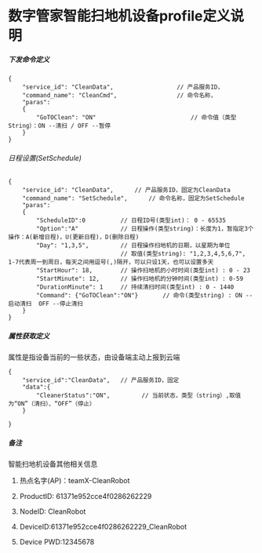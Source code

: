 # 数字管家智能扫地机设备profile定义说明

##### 下发命令定义


```
{ 
	"service_id": "CleanData",                  // 产品服务ID，
	"command_name": "CleanCmd",       			// 命令名称，
	"paras":
	{
   		"GoTOClean": "ON"               			// 命令值（类型String）：ON --清扫 / OFF --暂停
	}
}
```

###### 日程设置(SetSchedule)

```
{
	"service_id": "CleanData",      // 产品服务ID，固定为CleanData
	"command_name": "SetSchedule",     	// 命令名称，固定为SetSchedule
	"paras":
 	{
 		"ScheduleID":0			// 日程ID号(类型int)： 0 - 65535
 		"Option":"A"			// 日程操作(类型string)：长度为1，暂指定3个操作：A(新增日程)，U(更新日程)，D(删除日程)
		"Day": "1,3,5",   		// 日程操作扫地机的日期，以星期为单位 
								// 取值(类型string): "1,2,3,4,5,6,7", 1-7代表周一到周日，每天之间用逗号(,)隔开，可以只设1天，也可以设置多天
		"StartHour": 18,     	// 操作扫地机的小时时间(类型int) : 0 - 23
		"StartMinute": 12,   	// 操作扫地机的分钟时间(类型int) : 0-59
		"DurationMinute": 1 	// 持续清扫时间(类型int) : 0 - 1440
		"Command": {"GoTOClean":"ON"} 		// 命令(类型string) : ON -- 启动清扫  OFF --停止清扫
	}
}
```

##### 属性获取定义

属性是指设备当前的一些状态，由设备端主动上报到云端

```
{
	"service_id":"CleanData",   // 产品服务ID，固定
	"data":{
		"CleanerStatus":"ON",         // 当前状态，类型（string）,取值为“ON”（清扫）、“OFF”（停止）
	}

}
```



##### 备注

智能扫地机设备其他相关信息

1. 热点名字(AP)：teamX-CleanRobot

2. ProductID: 61371e952cce4f0286262229
3. NodeID: CleanRobot
4. DeviceID:61371e952cce4f0286262229_CleanRobot
5. Device PWD:12345678